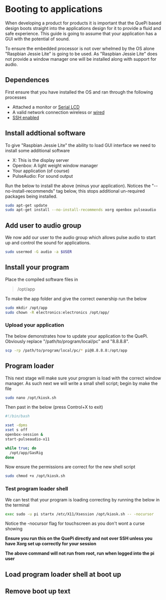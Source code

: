 # Booting to applications

When developing a product for products it is important that the QuePi based design boots straight into the applications design for it to provide a fluid and safe experience. This guide is going to assume that your application has a GUI with the potential of sound.

To ensure the embedded processor is not over whelmed by the OS alone "Raspbian Jessie Lite" is going to be used. As "Raspbian Jessie Lite" does not provide a window manager one will be installed along with support for audio.

## Dependences

First ensure that you have installed the OS and ran through the following processes

* Attached a monitor or [Serial LCD](LCD%20setup.md)
* A valid network connection wireless or [wired](Ethernet.md)
* [SSH enabled](ssh.md)

## Install addtional software

To give  "Raspbian Jessie Lite" the ability to load GUI interface we need to install some additional software

- X: This is the display server
- Openbox: A light weight window manager
- Your application (of course)
- PulseAudio: For sound output

Run the below to install the above (minus your application). Notices the "--no-install-recommends" tag below, this stops additional un-required packages being installed.

```bash
sudo apt-get update
sudo apt-get install --no-install-recommends xorg openbox pulseaudio
```

## Add user to audio group

We now add our user to the audio group which allows pulse audio to start up and control the sound for applications.

```bash
sudo usermod -G audio -a $USER
```

## Install your program

Place the compiled software files in

> /opt/app

To make the app folder and give the correct ownership run the below

```bash
sudo mkdir /opt/app
sudo chown -R electronics:electronics /opt/app/
```

### Upload your application

The below demonstrates how to update your application to the QuePi. Obviously replace "/path/to/program/local/pc" and "8.8.8.8".

```bash
scp -rp /path/to/program/local/pc/* pi@8.8.8.8:/opt/app
```

## Program loader

This next stage will make sure your program is load with the correct window manager. As such next we will write a small shell script; begin by make the file

```bash
sudo nano /opt/kiosk.sh
```

Then past in the below (press Control+X to exit)

```bash
#!/bin/bash

xset -dpms
xset s off
openbox-session &
start-pulseaudio-x11

while true; do
  /opt/app/GasRig
done
```

Now ensure the permissions are correct for the new shell script

```bash
sudo chmod +x /opt/kiosk.sh
```

### Test program loader shell

We can test that your program is loading correcting by running the below in the terminal

```bash
exec sudo -u pi startx /etc/X11/Xsession /opt/kiosk.sh -- -nocursor
```

Notice the -nocursor flag for touchscreen as you don't wont a curse showing

**Ensure you run this on the QuePi directly and not over SSH unless you have Xorg set up correctly for your session**

**The above command will not run from root, run when logged into the pi user**

## Load program loader shell at boot up



## Remove boot up text





